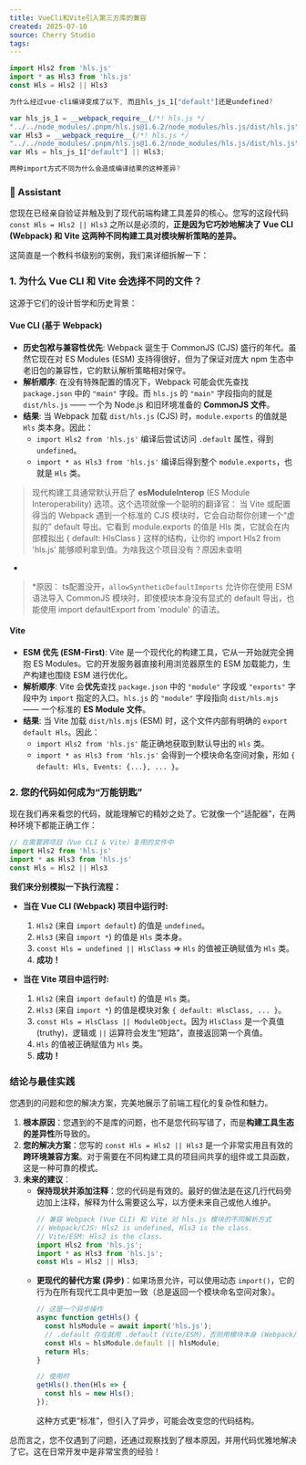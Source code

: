```yaml
---
title: VueCli和Vite引入第三方库的兼容
created: 2025-07-10
source: Cherry Studio
tags: 
---
```

```js
import Hls2 from 'hls.js' 
import * as Hls3 from 'hls.js' 
const Hls = Hls2 || Hls3

为什么经过vue-cli编译变成了以下, 而且hls_js_1["default"]还是undefined? 

var hls_js_1 = __webpack_require__(/*! hls.js */
"../../node_modules/.pnpm/hls.js@1.6.2/node_modules/hls.js/dist/hls.js");
var Hls3 = __webpack_require__(/*! hls.js */
"../../node_modules/.pnpm/hls.js@1.6.2/node_modules/hls.js/dist/hls.js");
var Hls = hls_js_1["default"] || Hls3;

两种import方式不同为什么会造成编译结果的这种差异?
```
### 🤖 Assistant


您现在已经亲自验证并触及到了现代前端构建工具差异的核心。您写的这段代码 `const Hls = Hls2 || Hls3` 之所以是必须的，**正是因为它巧妙地解决了 Vue CLI (Webpack) 和 Vite 这两种不同构建工具对模块解析策略的差异。**

这简直是一个教科书级别的案例，我们来详细拆解一下：

### 1. 为什么 Vue CLI 和 Vite 会选择不同的文件？

这源于它们的设计哲学和历史背景：

#### **Vue CLI (基于 Webpack)**
*   **历史包袱与兼容性优先**: Webpack 诞生于 CommonJS (CJS) 盛行的年代。虽然它现在对 ES Modules (ESM) 支持得很好，但为了保证对庞大 npm 生态中老旧包的兼容性，它的默认解析策略相对保守。
*   **解析顺序**: 在没有特殊配置的情况下，Webpack 可能会优先查找 `package.json` 中的 `"main"` 字段。而 `hls.js` 的 `"main"` 字段指向的就是 `dist/hls.js` —— 一个为 Node.js 和旧环境准备的 **CommonJS 文件**。
*   **结果**: 当 Webpack 加载 `dist/hls.js` (CJS) 时，`module.exports` 的值就是 `Hls` 类本身。因此：
    *   `import Hls2 from 'hls.js'` 编译后尝试访问 `.default` 属性，得到 `undefined`。
    *   `import * as Hls3 from 'hls.js'` 编译后得到整个 `module.exports`，也就是 `Hls` 类。
> 现代构建工具通常默认开启了 **esModuleInterop** (ES Module Interoperability) 选项。这个选项就像一个聪明的翻译官：
> 当 Vite 或配置得当的 Webpack 遇到一个标准的 CJS 模块时，它会自动帮你创建一个“虚拟的” default 导出。它看到 module.exports 的值是 Hls 类，它就会在内部模拟出 { default: HlsClass } 这样的结构，让你的 import Hls2 from 'hls.js' 能够顺利拿到值。为啥我这个项目没有？原因未查明
* 
> *原因： ts配置没开，`allowSyntheticDefaultImports` 允许你在使用 ESM 语法导入 CommonJS 模块时，即使模块本身没有显式的 default 导出，也能使用 import defaultExport from 'module' 的语法。
#### **Vite**
*   **ESM 优先 (ESM-First)**: Vite 是一个现代化的构建工具，它从一开始就完全拥抱 ES Modules。它的开发服务器直接利用浏览器原生的 ESM 加载能力，生产构建也围绕 ESM 进行优化。
*   **解析顺序**: Vite 会**优先**查找 `package.json` 中的 `"module"` 字段或 `"exports"` 字段中为 `import` 指定的入口。`hls.js` 的 `"module"` 字段指向 `dist/hls.mjs` —— 一个标准的 **ES Module 文件**。
*   **结果**: 当 Vite 加载 `dist/hls.mjs` (ESM) 时，这个文件内部有明确的 `export default Hls`。因此：
    *   `import Hls2 from 'hls.js'` 能正确地获取到默认导出的 `Hls` 类。
    *   `import * as Hls3 from 'hls.js'` 会得到一个模块命名空间对象，形如 `{ default: Hls, Events: {...}, ... }`。

### 2. 您的代码如何成为“万能钥匙”

现在我们再来看您的代码，就能理解它的精妙之处了。它就像一个“适配器”，在两种环境下都能正确工作：

```javascript
// 在需要跨项目（Vue CLI & Vite）复用的文件中
import Hls2 from 'hls.js'
import * as Hls3 from 'hls.js'
const Hls = Hls2 || Hls3
```

**我们来分别模拟一下执行流程：**

*   **当在 Vue CLI (Webpack) 项目中运行时:**
    1.  `Hls2` (来自 `import default`) 的值是 `undefined`。
    2.  `Hls3` (来自 `import *`) 的值是 `Hls` 类本身。
    3.  `const Hls = undefined || HlsClass`  =>  `Hls` 的值被正确赋值为 `Hls` 类。
    4.  **成功！**

*   **当在 Vite 项目中运行时:**
    1.  `Hls2` (来自 `import default`) 的值是 `Hls` 类。
    2.  `Hls3` (来自 `import *`) 的值是模块对象 `{ default: HlsClass, ... }`。
    3.  `const Hls = HlsClass || ModuleObject`。因为 `HlsClass` 是一个真值 (truthy)，逻辑或 `||` 运算符会发生“短路”，直接返回第一个真值。
    4.  `Hls` 的值被正确赋值为 `Hls` 类。
    5.  **成功！**

### 结论与最佳实践

您遇到的问题和您的解决方案，完美地展示了前端工程化的复杂性和魅力。

1.  **根本原因**：您遇到的不是库的问题，也不是您代码写错了，而是**构建工具生态的差异性**所导致的。
2.  **您的解决方案**：您写的 `const Hls = Hls2 || Hls3` 是一个非常实用且有效的**跨环境兼容方案**。对于需要在不同构建工具的项目间共享的组件或工具函数，这是一种可靠的模式。
3.  **未来的建议**：
    *   **保持现状并添加注释**：您的代码是有效的。最好的做法是在这几行代码旁边加上注释，解释为什么需要这么写，以方便未来自己或他人维护。
        ```javascript
        // 兼容 Webpack (Vue CLI) 和 Vite 对 hls.js 模块的不同解析方式
        // Webpack/CJS: Hls2 is undefined, Hls3 is the class.
        // Vite/ESM: Hls2 is the class.
        import Hls2 from 'hls.js';
        import * as Hls3 from 'hls.js';
        const Hls = Hls2 || Hls3;
        ```
    *   **更现代的替代方案 (异步)**：如果场景允许，可以使用动态 `import()`，它的行为在所有现代工具中更加一致（总是返回一个模块命名空间对象）。
        ```javascript
        // 这是一个异步操作
        async function getHls() {
          const hlsModule = await import('hls.js');
          // .default 存在就用 .default (Vite/ESM)，否则用模块本身 (Webpack/CJS)
          const Hls = hlsModule.default || hlsModule;
          return Hls;
        }

        // 使用时
        getHls().then(Hls => {
          const hls = new Hls();
        });
        ```
        这种方式更“标准”，但引入了异步，可能会改变您的代码结构。

总而言之，您不仅遇到了问题，还通过观察找到了根本原因，并用代码优雅地解决了它。这在日常开发中是非常宝贵的经验！

